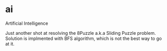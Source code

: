 # ai
Artificial Intelligence

Just another shot at resolving the 8Puzzle a.k.a Sliding Puzzle problem.
Solution is implmented with BFS algorithm, which is not the best way to go at it.
